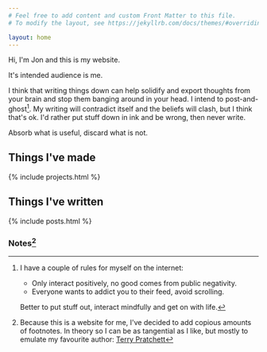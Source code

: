 ```yaml
---
# Feel free to add content and custom Front Matter to this file.
# To modify the layout, see https://jekyllrb.com/docs/themes/#overriding-theme-defaults

layout: home
---
```

Hi, I'm Jon and this is my website.

It's intended audience is me. 

I think that writing things down can help solidify and export thoughts from your brain and stop them banging around in your head. I intend to post-and-ghost[^ghost]. My writing will contradict itself and the beliefs will clash, but I think that's ok. I'd rather put stuff down in ink and be wrong, then never write. 

Absorb what is useful, discard what is not.

## Things I've made

{% include projects.html %}

## Things I've written

{% include posts.html %}

### Notes[^footnotes] 

[^ghost]: I have a couple of rules for myself on the internet:  
    - Only interact positively, no good comes from public negativity. 
    - Everyone wants to addict you to their feed, avoid scrolling.  

    Better to put stuff out, interact mindfully and get on with life.


[^footnotes]: Because this is a website for me, I've decided to add copious amounts of footnotes. In theory so I can be as tangential as I like, but mostly to emulate my favourite author: [Terry Pratchett](https://en.wikipedia.org/wiki/Terry_Pratchett)